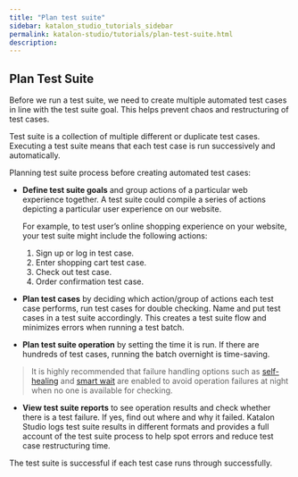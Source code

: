```yaml
---
title: "Plan test suite"
sidebar: katalon_studio_tutorials_sidebar
permalink: katalon-studio/tutorials/plan-test-suite.html
description:
---
```


## Plan Test Suite

Before we run a test suite, we need to create multiple automated test cases in line with the test suite goal. This helps prevent chaos and restructuring of test cases.

Test suite is a collection of multiple different or duplicate test cases. Executing a test suite means that each test case is run successively and automatically.

Planning test suite process before creating automated test cases:
* **Define test suite goals** and group actions of a particular web experience together. A test suite could compile a series of actions depicting a particular user experience on our website. 

    For example, to test user’s online shopping experience on your website, your test suite might include the following actions:
    1. Sign up or log in test case.
    2. Enter shopping cart test case.
    3. Check out test case.
    4. Order confirmation test case.

* **Plan test cases** by deciding which action/group of actions each test case performs, run test cases for double checking. Name and put test cases in a test suite accordingly. This creates a test suite flow and minimizes errors when running a test batch. 

* **Plan test suite operation** by setting the time it is run. If there are hundreds of test cases, running the batch overnight is time-saving. 
> It is highly recommended that failure handling options such as [self-healing](https://docs.katalon.com/katalon-studio/docs/self-healing.html#tutorial-and-usage-example) and [smart wait](https://docs.katalon.com/katalon-studio/docs/webui-smartwait.html) are enabled to avoid operation failures at night when no one is available for checking.

* **View test suite reports** to see operation results and check whether there is a test failure. If yes, find out where and why it failed. Katalon Studio logs test suite results in different formats and provides a full account of the test suite process to help spot errors and reduce test case restructuring time. 

The test suite is successful if each test case runs through successfully. 
